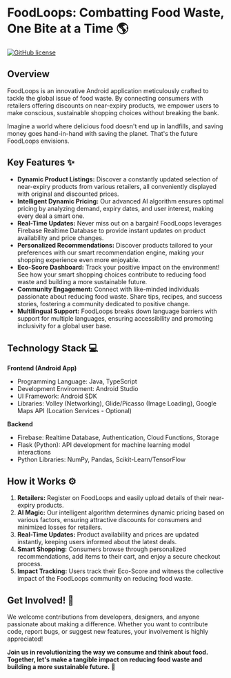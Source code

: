 # FoodLoops: Combatting Food Waste, One Bite at a Time 🌎

[![GitHub license](https://img.shields.io/badge/license-MIT-blue.svg)](https://opensource.org/licenses/MIT)

## Overview

FoodLoops is an innovative Android application meticulously crafted to tackle the global issue of food waste. By connecting consumers with retailers offering discounts on near-expiry products, we empower users to make conscious, sustainable shopping choices without breaking the bank. 

Imagine a world where delicious food doesn't end up in landfills, and saving money goes hand-in-hand with saving the planet. That's the future FoodLoops envisions.

## Key Features ✨

- **Dynamic Product Listings:** Discover a constantly updated selection of near-expiry products from various retailers, all conveniently displayed with original and discounted prices.
- **Intelligent Dynamic Pricing:** Our advanced AI algorithm ensures optimal pricing by analyzing demand, expiry dates, and user interest, making every deal a smart one.
- **Real-Time Updates:** Never miss out on a bargain! FoodLoops leverages Firebase Realtime Database to provide instant updates on product availability and price changes.
- **Personalized Recommendations:** Discover products tailored to your preferences with our smart recommendation engine, making your shopping experience even more enjoyable.
- **Eco-Score Dashboard:** Track your positive impact on the environment! See how your smart shopping choices contribute to reducing food waste and building a more sustainable future.
- **Community Engagement:** Connect with like-minded individuals passionate about reducing food waste. Share tips, recipes, and success stories, fostering a community dedicated to positive change.
- **Multilingual Support:** FoodLoops breaks down language barriers with support for multiple languages, ensuring accessibility and promoting inclusivity for a global user base.

## Technology Stack 💻

**Frontend (Android App)**

* Programming Language: Java, TypeScript
* Development Environment: Android Studio
* UI Framework: Android SDK
* Libraries: Volley (Networking), Glide/Picasso (Image Loading), Google Maps API (Location Services - Optional)

**Backend**

* Firebase: Realtime Database, Authentication, Cloud Functions, Storage
* Flask (Python): API development for machine learning model interactions
* Python Libraries: NumPy, Pandas, Scikit-Learn/TensorFlow

## How it Works ⚙️

1. **Retailers:** Register on FoodLoops and easily upload details of their near-expiry products.
2. **AI Magic:** Our intelligent algorithm determines dynamic pricing based on various factors, ensuring attractive discounts for consumers and minimized losses for retailers.
3. **Real-Time Updates:** Product availability and prices are updated instantly, keeping users informed about the latest deals.
4. **Smart Shopping:** Consumers browse through personalized recommendations, add items to their cart, and enjoy a secure checkout process.
5. **Impact Tracking:** Users track their Eco-Score and witness the collective impact of the FoodLoops community on reducing food waste.

## Get Involved! 🤝

We welcome contributions from developers, designers, and anyone passionate about making a difference. Whether you want to contribute code, report bugs, or suggest new features, your involvement is highly appreciated!

**Join us in revolutionizing the way we consume and think about food. Together, let's make a tangible impact on reducing food waste and building a more sustainable future.** 💚
